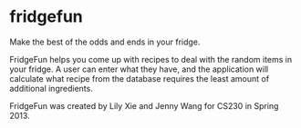 fridgefun
=========

Make the best of the odds and ends in your fridge.

FridgeFun helps you come up with recipes to deal with the random items in your fridge. A user can enter what they have, and the application will calculate what recipe from the database requires the least amount of additional ingredients. 

FridgeFun was created by Lily Xie and Jenny Wang for CS230 in Spring 2013.
